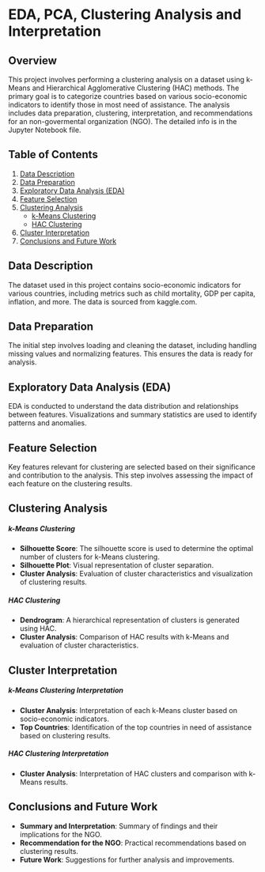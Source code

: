 # EDA, PCA, Clustering Analysis and Interpretation

## Overview

This project involves performing a clustering analysis on a dataset using k-Means and Hierarchical Agglomerative Clustering (HAC) methods. The primary goal is to categorize countries based on various socio-economic indicators to identify those in most need of assistance. The analysis includes data preparation, clustering, interpretation, and recommendations for an non-govermental organization (NGO). The detailed info is in the Jupyter Notebook file.

## Table of Contents

1. [Data Description](#data-description)
2. [Data Preparation](#task-1-data-preparation)
3. [Exploratory Data Analysis (EDA)](#task-2-exploratory-data-analysis-eda)
4. [Feature Selection](#task-3-feature-selection)
5. [Clustering Analysis](#task-4-clustering-analysis)
   - [k-Means Clustering](#task-41-k-means-clustering)
   - [HAC Clustering](#task-42-hac-clustering)
6. [Cluster Interpretation](#task-5-cluster-interpretation)
7. [Conclusions and Future Work](#task-6-conclusions-and-future-work)

## Data Description

The dataset used in this project contains socio-economic indicators for various countries, including metrics such as child mortality, GDP per capita, inflation, and more. The data is sourced from kaggle.com.

## Data Preparation

The initial step involves loading and cleaning the dataset, including handling missing values and normalizing features. This ensures the data is ready for analysis.

## Exploratory Data Analysis (EDA)

EDA is conducted to understand the data distribution and relationships between features. Visualizations and summary statistics are used to identify patterns and anomalies.

## Feature Selection

Key features relevant for clustering are selected based on their significance and contribution to the analysis. This step involves assessing the impact of each feature on the clustering results.

## Clustering Analysis

##### k-Means Clustering

- **Silhouette Score**: The silhouette score is used to determine the optimal number of clusters for k-Means clustering.
- **Silhouette Plot**: Visual representation of cluster separation.
- **Cluster Analysis**: Evaluation of cluster characteristics and visualization of clustering results.

##### HAC Clustering

- **Dendrogram**: A hierarchical representation of clusters is generated using HAC.
- **Cluster Analysis**: Comparison of HAC results with k-Means and evaluation of cluster characteristics.

## Cluster Interpretation

##### k-Means Clustering Interpretation

- **Cluster Analysis**: Interpretation of each k-Means cluster based on socio-economic indicators.
- **Top Countries**: Identification of the top countries in need of assistance based on clustering results.

##### HAC Clustering Interpretation

- **Cluster Analysis**: Interpretation of HAC clusters and comparison with k-Means results.

## Conclusions and Future Work

- **Summary and Interpretation**: Summary of findings and their implications for the NGO.
- **Recommendation for the NGO**: Practical recommendations based on clustering results.
- **Future Work**: Suggestions for further analysis and improvements.

